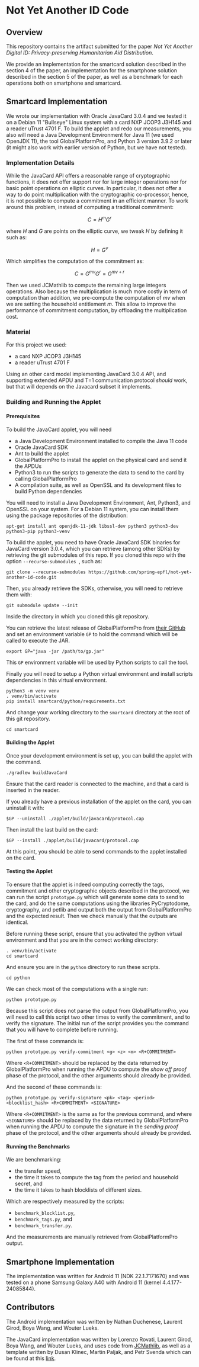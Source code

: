 # Not Yet Another ID Code

## Overview

This repository contains the artifact submitted for the paper *Not Yet Another Digital ID: Privacy-preserving Humanitarian Aid Distribution*.

We provide an implementation for the smartcard solution described in the section 4 of the paper, an implementation for the smartphone solution described in the section 5 of the paper, as well as a benchmark for each operations both on smartphone and smartcard.

## Smartcard Implementation

We wrote our implementation with Oracle JavaCard 3.0.4 and we tested it on a Debian 11 "Bullseye" Linux system with a card NXP JCOP3 J3H145 and a reader uTrust 4701 F.
To build the applet and redo our measurements, you also will need a Java Development Environment for Java 11 (we used OpenJDK 11), the tool GlobalPlatformPro, and Python 3 version 3.9.2 or later (it might also work with earlier version of Python, but we have not tested).

### Implementation Details

While the JavaCard API offers a reasonable range of cryptographic functions, it does not offer support nor for large integer operations nor for basic point operations on elliptic curves. In particular, it does not offer a way to do point multiplication with the cryptographic co-processor, hence, it is not possible to compute a commitment in an efficient manner. To work around this problem, instead of computing a traditional commitment:

$$ C = H^m G^r $$

where $H$ and $G$ are points on the elliptic curve, we tweak $H$ by defining it such as:

$$ H = G^v $$

Which simplifies the computation of the commitment as:

$$ C = G^{mv} G ^r = G^{mv + r} $$

Then we used JCMathlib to compute the remaining large integers operations. Also because the multiplication is much more costly in term of computation than addition, we pre-compute the computation of $mv$ when we are setting the household entitlement $m$. This allow to improve the performance of commitment computation, by offloading the multiplication cost.

### Material

For this project we used:
- a card NXP JCOP3 J3H145
- a reader uTrust 4701 F

Using an other card model implementing JavaCard 3.0.4 API, and supporting extended APDU and T=1 communication protocol *should* work, but that will depends on the Javacard subset it implements.

### Building and Running the Applet

#### Prerequisites

To build the JavaCard applet, you will need
- a Java Development Environment installed to compile the Java 11 code
- Oracle JavaCard SDK
- Ant to build the applet
- GlobalPlatformPro to install the applet on the physical card and send it the APDUs
- Python3 to run the scripts to generate the data to send to the card by calling GlobalPlatformPro
- A compilation suite, as well as OpenSSL and its development files to build Python dependencies

You will need to install a Java Development Environment, Ant, Python3, and OpenSSL on your system.
For a Debian 11 system, you can install them using the package repositories of the distribution:

```
apt-get install ant openjdk-11-jdk libssl-dev python3 python3-dev python3-pip python3-venv
```

To build the applet, you need to have Oracle JavaCard SDK binaries for JavaCard version 3.0.4, which you can retrieve (among other SDKs) by retrieving the git submodules of this repo. If you cloned this repo with the option `--recurse-submodules `, such as:

```
git clone --recurse-submodules https://github.com/spring-epfl/not-yet-another-id-code.git
```

Then, you already retrieve the SDKs, otherwise, you will need to retrieve them with:

```
git submodule update --init
```

Inside the directory in which you cloned this git repository.

You can retrieve the latest release of GlobalPlatformPro from [their GitHub](https://github.com/martinpaljak/GlobalPlatformPro) and set an environment variable `GP` to hold the command which will be called to execute the JAR.

```
export GP="java -jar /path/to/gp.jar"
```

This `GP` environment variable will be used by Python scripts to call the tool.

Finally you will need to setup a Python virtual environment and install scripts dependencies in this virtual environment.

```
python3 -m venv venv
. venv/bin/activate
pip install smartcard/python/requirements.txt
```

And change your working directory to the `smartcard` directory at the root of this git repository.
```
cd smartcard
```


#### Building the Applet

Once your development environment is set up, you can build the applet with the command.

```
./gradlew buildJavaCard
```

Ensure that the card reader is connected to the machine, and that a card is inserted in the reader.

If you already have a previous installation of the applet on the card, you can uninstall it with:
```
$GP --uninstall ./applet/build/javacard/protocol.cap
```

Then install the last build on the card:
```
$GP --install ./applet/build/javacard/protocol.cap
```

At this point, you should be able to send commands to the applet installed on the card.

#### Testing the Applet

To ensure that the applet is indeed computing correctly the tags, commitment and other cryptographic objects described in the protocol, we can run the script `prototype.py` which will generate some data to send to the card, and do the same computations using the libraries PyCryptodome, cryptography, and petlib and output both the output from GlobalPlatformPro and the expected result. Then we check manually that the outputs are identical.

Before running these script, ensure that you activated the python virtual environment and that you are in the correct working directory:
```
. venv/bin/activate
cd smartcard
```

And ensure you are in the `python` directory to run these scripts.
```
cd python
```

We can check most of the computations with a single run:

```
python prototype.py
```

Because this script does not parse the output from GlobalPlatformPro, you will need to call this script two other times to verify the commitment, and to verify the signature.
The initial run of the script provides you the command that you will have to complete before running.

The first of these commands is:
```
python prototype.py verify-commitment <g> <z> <m> <R+COMMITMENT>
```

Where `<R+COMMITMENT>` should be replaced by the data returned by GlobalPlatformPro when running the APDU to compute the *show off proof* phase of the protocol, and the other arguments should already be provided.

And the second of these commands is:
```
python prototype.py verify-signature <pk> <tag> <period> <blocklist_hash> <R+COMMITMENT> <SIGNATURE>
```

Where `<R+COMMITMENT>` is the same as for the previous command, and where `<SIGNATURE>` should be replaced by the data returned by GlobalPlatformPro when running the APDU to compute the signature in the *sending proof* phase of the protocol, and the other arguments should already be provided.


#### Running the Benchmarks

We are benchmarking:
- the transfer speed,
- the time it takes to compute the tag from the period and household secret, and
- the time it takes to hash blocklists of different sizes.

Which are respectively measured by the scripts:
- `benchmark_blocklist.py`,
- `benchmark_tags.py`, and
- `benchmark_transfer.py`.

And the measurements are manually retrieved from GlobalPlatformPro output.

## Smartphone Implementation

The implementation was written for Android 11 (NDK 22.1.7171670) and was tested on a phone Samsung Galaxy A40 with Android 11 (kernel 4.4.177-24085844).




## Contributors

The Android implementation was written by Nathan Duchenese, Laurent Girod, Boya Wang, and Wouter Lueks.

The JavaCard implementation was written by Lorenzo Rovati, Laurent Girod, Boya Wang, and Wouter Lueks, and uses code from [JCMathlib](https://github.com/OpenCryptoProject/JCMathLib), as well as a template written by Dusan Klinec, Martin Paljak, and Petr Svenda which can be found at this [link](https://github.com/ph4r05/javacard-gradle-template).

